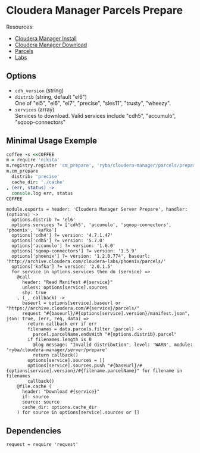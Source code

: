 
# Cloudera Manager Parcels Prepare

Resources:

*   [Cloudera Manager Install](http://www.cloudera.com/documentation/enterprise/latest/topics/cm_ig_install_path_c.html)
*   [Cloudera Manager Download](http://www.cloudera.com/documentation/enterprise/release-notes/topics/cm_vd.html)
*   [Parcels](http://www.cloudera.com/documentation/enterprise/latest/topics/cm_ig_create_local_parcel_repo.html#concept_y2w_13s_zr)
*   [Labs](http://www.cloudera.com/developers/cloudera-labs.html)

## Options

*   `cdh_version` (string)   
*   `distrib` (string, default "el6")   
    One of "el5", "el6", "el7", "precise", "sles11", "trusty", "wheezy".   
*   `services` (array)   
    Services to download. Valid services include "cdh5", "accumulo",
    "sqoop-connectors"

## Minimal Usage Exemple

```coffee
coffee -s <<COFFEE
m = require 'nikita'
m.registry.register 'cm_prepare', 'ryba/cloudera-manager/parcels/prepare'
m.cm_prepare
  distrib: 'precise'
  cache_dir: './cache'
, (err, status) ->
  console.log err, status
COFFEE
```

    module.exports = header: 'Cloudera Manager Server Prepare', handler: (options) ->
      options.distrib ?= 'el6'
      options.services ?= ['cdh5', 'accumulo', 'sqoop-connectors', 'phoenix', 'kafka']
      options['cdh4'] ?= version: '4.7.1.47'
      options['cdh5'] ?= version: '5.7.0'
      options['accumulo'] ?= version: '1.6.0'
      options['sqoop-connectors'] ?= version: '1.5.9'
      options['phoenix'] ?= version: '1.2.0.774', baseurl: 'http://archive.cloudera.com/cloudera-labs/phoenix/parcels/'
      options['kafka'] ?= version: '2.0.1.5'
      for service in options.services then do (service) =>
        @call
          header: "Read Manifest #{service}"
          unless: options[service].sources
          shy: true
        , (_, callback) ->
          baseurl = options[service].baseurl or "https://archive.cloudera.com/#{service}/parcels/"
          request "#{baseurl}/#{options[service].version}/manifest.json", json: true, (err, req, data) =>
            return callback err if err
            filenames = data.parcels.filter (parcel) ->
              parcel.parcelName.endsWith "#{options.distrib}.parcel"
            if filenames.length is 0
              @log message: "Invalid distribution", level: 'WARN', module: 'ryba/cloudera-manager/server/prepare'
              return callback()
            options[service].sources = []
            options[service].sources.push "#{baseurl}/#{options[service].version}/#{filename.parcelName}" for filename in filenames
            callback()
        @file.cache (
          header: "Download #{service}"
          if: source
          source: source
          cache_dir: options.cache_dir
        ) for source in options[service].sources or []

## Dependencies

    request = require 'request'
